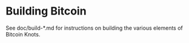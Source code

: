 Building Bitcoin
================

See doc/build-*.md for instructions on building the various
elements of Bitcoin Knots.
